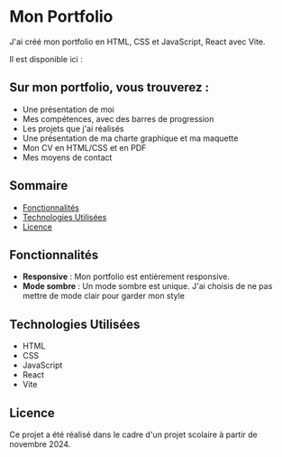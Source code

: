 # Mon Portfolio

J'ai créé mon portfolio en HTML, CSS et JavaScript, React avec Vite.

Il est disponible ici :

## Sur mon portfolio, vous trouverez :

- Une présentation de moi
- Mes compétences, avec des barres de progression
- Les projets que j'ai réalisés
- Une présentation de ma charte graphique et ma maquette
- Mon CV en HTML/CSS et en PDF
- Mes moyens de contact

## Sommaire

- [Fonctionnalités](#fonctionnalités)
- [Technologies Utilisées](#technologies-utilisées)
- [Licence](#licence)

## Fonctionnalités

- **Responsive** : Mon portfolio est entièrement responsive.
- **Mode sombre** : Un mode sombre est unique. J'ai choisis de ne pas mettre de mode clair pour garder mon style

## Technologies Utilisées

- HTML
- CSS
- JavaScript
- React
- Vite

## Licence

Ce projet a été réalisé dans le cadre d'un projet scolaire à partir de novembre 2024.
